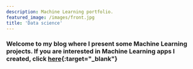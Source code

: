 ```yaml
---
description: Machine Learning portfolio.
featured_image: /images/front.jpg
title: 'Data science'
---
```


### Welcome to my blog where I present some Machine Learning projects. If you are interested in Machine Learning apps I created, click [here](https://hounnou.github.io/){:target="_blank"}
